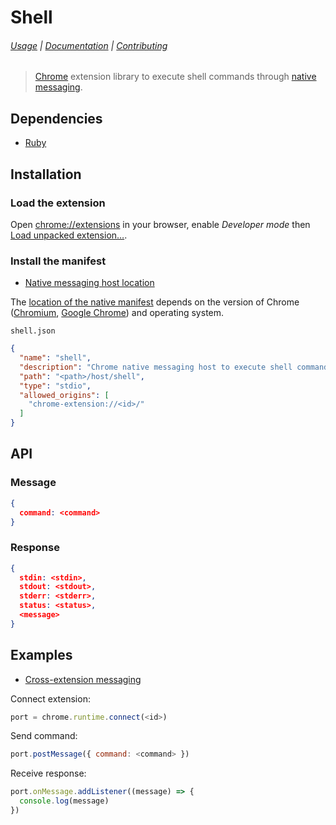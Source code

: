# Shell

###### [Usage](#examples) | [Documentation](#api) | [Contributing](CONTRIBUTING)

> [Chrome][Chromium] extension library to execute shell commands
> through [native messaging][Native Messaging].

## Dependencies

- [Ruby][]

## Installation

### Load the extension

Open <chrome://extensions> in your browser, enable _Developer mode_ then
[Load unpacked extension…](app).

### Install the manifest

- [Native messaging host location][]

The [location of the native manifest][Native messaging host location] depends on
the version of Chrome ([Chromium][], [Google Chrome][]) and operating system.

`shell.json`

``` json
{
  "name": "shell",
  "description": "Chrome native messaging host to execute shell commands",
  "path": "<path>/host/shell",
  "type": "stdio",
  "allowed_origins": [
    "chrome-extension://<id>/"
  ]
}
```

## API

### Message

``` json
{
  command: <command>
}
```

### Response

``` json
{
  stdin: <stdin>,
  stdout: <stdout>,
  stderr: <stderr>,
  status: <status>,
  <message>
}
```

## Examples

- [Cross-extension messaging][]

Connect extension:

``` javascript
port = chrome.runtime.connect(<id>)
```

Send command:

``` javascript
port.postMessage({ command: <command> })
```

Receive response:

``` javascript
port.onMessage.addListener((message) => {
  console.log(message)
})
```

[Ruby]: https://ruby-lang.org
[Chromium]: https://chromium.org
[Google Chrome]: https://google.com/chrome
[Native Messaging]: https://developer.chrome.com/extensions/nativeMessaging
[Native messaging host location]: https://developer.chrome.com/extensions/nativeMessaging#native-messaging-host-location
[Cross-extension messaging]: https://developer.chrome.com/extensions/messaging#external
